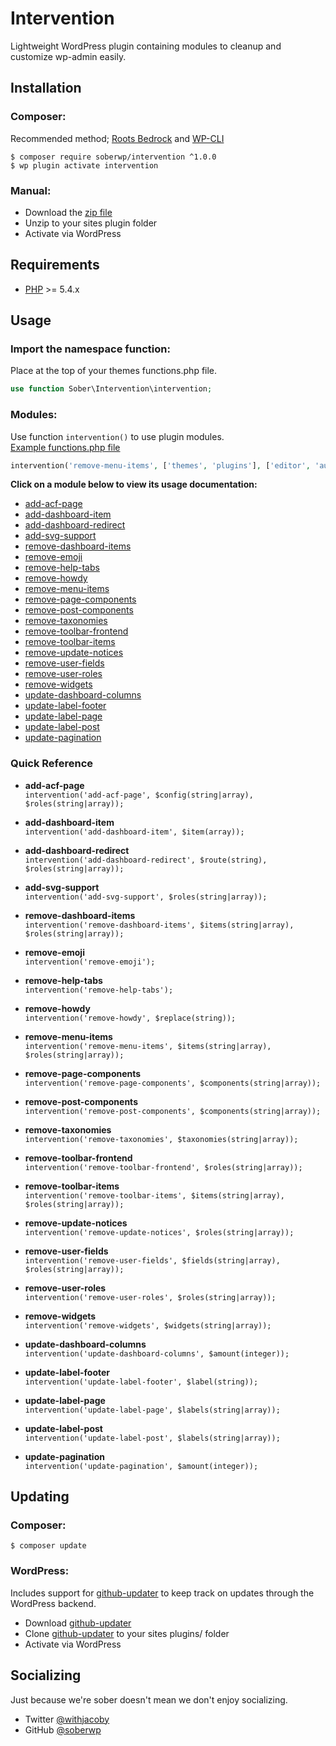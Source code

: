 # Intervention

Lightweight WordPress plugin containing modules to cleanup and customize wp-admin easily.

## Installation

### Composer:
Recommended method; [Roots Bedrock](https://roots.io/bedrock/) and [WP-CLI](http://wp-cli.org/)
```shell
$ composer require soberwp/intervention ^1.0.0
$ wp plugin activate intervention
```

### Manual:
* Download the [zip file](https://github.com/soberwp/intervention/archive.master.zip)
* Unzip to your sites plugin folder
* Activate via WordPress

## Requirements

* [PHP](http://php.net/manual/en/install.php) >= 5.4.x

## Usage

### Import the namespace function:

Place at the top of your themes functions.php file.
```php
use function Sober\Intervention\intervention;
```

### Modules:

Use function `intervention()` to use plugin modules.<br>
[Example functions.php file](.docs/functions.php.md)

```php
intervention('remove-menu-items', ['themes', 'plugins'], ['editor', 'author']);
```

**Click on a module below to view its usage documentation:**

* [add-acf-page](.docs/add-acf-page.md)
* [add-dashboard-item](.docs/add-dashboard-item.md)
* [add-dashboard-redirect](.docs/add-dashboard-item.md)
* [add-svg-support](.docs/add-svg-support.md)
* [remove-dashboard-items](.docs/remove-dashboard-items.md)
* [remove-emoji](.docs/remove-emoji.md)
* [remove-help-tabs](.docs/remove-help-tabs.md)
* [remove-howdy](.docs/remove-howdy.md)
* [remove-menu-items](.docs/remove-menu-items.md)
* [remove-page-components](.docs/remove-page-components.md)
* [remove-post-components](.docs/remove-post-components.md)
* [remove-taxonomies](.docs/remove-taxonomies.md)
* [remove-toolbar-frontend](.docs/remove-toolbar-frontend.md)
* [remove-toolbar-items](.docs/remove-toolbar-items.md)
* [remove-update-notices](.docs/remove-update-notices.md)
* [remove-user-fields](.docs/remove-user-fields.md)
* [remove-user-roles](.docs/remove-user-roles.md)
* [remove-widgets](.docs/remove-widgets.md)
* [update-dashboard-columns](.docs/update-dashboard-columns.md)
* [update-label-footer](.docs/update-label-footer.md)
* [update-label-page](.docs/update-label-page.md)
* [update-label-post](.docs/update-label-post.md)
* [update-pagination](.docs/update-pagination.md)

### Quick Reference

* **add-acf-page**<br>
`intervention('add-acf-page', $config(string|array), $roles(string|array));`

* **add-dashboard-item**<br>
`intervention('add-dashboard-item', $item(array));`

* **add-dashboard-redirect**<br>
`intervention('add-dashboard-redirect', $route(string), $roles(string|array));`

* **add-svg-support**<br>
`intervention('add-svg-support', $roles(string|array));`

* **remove-dashboard-items**<br>
`intervention('remove-dashboard-items', $items(string|array), $roles(string|array));`

* **remove-emoji**<br>
`intervention('remove-emoji');`

* **remove-help-tabs**<br>
`intervention('remove-help-tabs');`

* **remove-howdy**<br>
`intervention('remove-howdy', $replace(string));`

* **remove-menu-items**<br>
`intervention('remove-menu-items', $items(string|array), $roles(string|array));`

* **remove-page-components**<br>
`intervention('remove-page-components', $components(string|array));`

* **remove-post-components**<br>
`intervention('remove-post-components', $components(string|array));`

* **remove-taxonomies**<br>
`intervention('remove-taxonomies', $taxonomies(string|array));`

* **remove-toolbar-frontend**<br>
`intervention('remove-toolbar-frontend', $roles(string|array));`

* **remove-toolbar-items**<br>
`intervention('remove-toolbar-items', $items(string|array), $roles(string|array));`

* **remove-update-notices**<br>
`intervention('remove-update-notices', $roles(string|array));`

* **remove-user-fields**<br>
`intervention('remove-user-fields', $fields(string|array), $roles(string|array));`

* **remove-user-roles**<br>
`intervention('remove-user-roles', $roles(string|array));`

* **remove-widgets**<br>
`intervention('remove-widgets', $widgets(string|array));`

* **update-dashboard-columns**<br>
`intervention('update-dashboard-columns', $amount(integer));`

* **update-label-footer**<br>
`intervention('update-label-footer', $label(string));`

* **update-label-page**<br>
`intervention('update-label-page', $labels(string|array));`

* **update-label-post**<br>
`intervention('update-label-post', $labels(string|array));`

* **update-pagination**<br>
`intervention('update-pagination', $amount(integer));`

## Updating

### Composer:
```shell
$ composer update
```

### WordPress:
Includes support for [github-updater](https://github.com/afragen/github-updater) to keep track on updates through the WordPress backend.
* Download [github-updater](https://github.com/afragen/github-updater)
* Clone [github-updater](https://github.com/afragen/github-updater) to your sites plugins/ folder
* Activate via WordPress

## Socializing

Just because we're sober doesn't mean we don't enjoy socializing.

* Twitter [@withjacoby](https://twitter.com/withjacoby)
* GitHub [@soberwp](https://github.com/soberwp)
